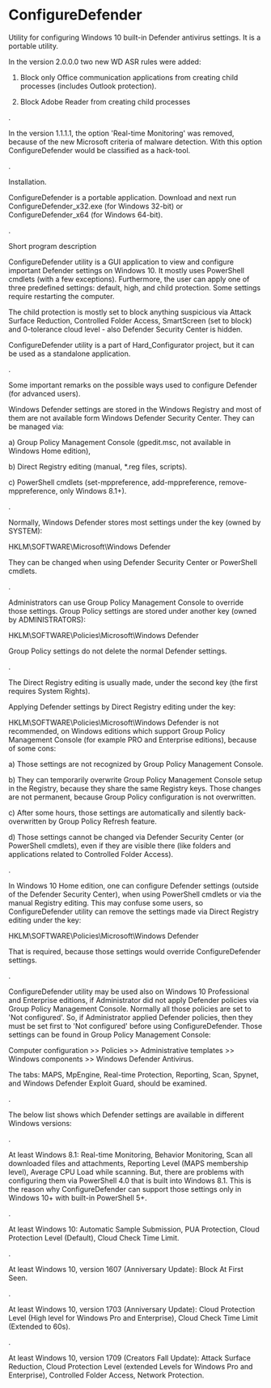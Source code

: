 # ConfigureDefender 

Utility for configuring Windows 10 built-in Defender antivirus settings. It is a portable utility. 


In the version 2.0.0.0 two new WD ASR rules were added:

1. Block only Office communication applications from creating child processes (includes Outlook protection).

2. Block Adobe Reader from creating child processes

.

In the version 1.1.1.1, the option 'Real-time Monitoring' was removed, because of the new Microsoft criteria of malware detection.
With this option ConfigureDefender would be classified as a hack-tool.

.

Installation.

ConfigureDefender is a portable application. Download and next run ConfigureDefender_x32.exe (for Windows 32-bit) or ConfigureDefender_x64 (for Windows 64-bit). 

.

Short program description

ConfigureDefender utility is a GUI application to view and configure important Defender settings on Windows 10. It mostly uses PowerShell cmdlets (with a few exceptions). Furthermore, the user can apply one of three predefined settings: default, high, and child protection. Some settings require restarting the computer. 


The child protection is mostly set to block anything suspicious via Attack Surface Reduction, Controlled Folder Access, SmartScreen (set to block) and 0-tolerance cloud level - also Defender Security Center is hidden. 


ConfigureDefender utility is a part of Hard_Configurator project, but it can be used as a standalone application.  

.
 
Some important remarks on the possible ways used to configure Defender (for advanced users). 
 
Windows Defender settings are stored in the Windows Registry and most of them are not available form Windows Defender Security Center. They can be managed via:

 a) Group Policy Management Console (gpedit.msc, not available in Windows Home edition), 

 b) Direct Registry editing (manual, *.reg files, scripts). 
 
 c) PowerShell cmdlets (set-mppreference, add-mppreference, remove-mppreference, only Windows 8.1+). 

. 

Normally, Windows Defender stores most settings under the key (owned by SYSTEM):  
 
HKLM\SOFTWARE\Microsoft\Windows Defender 

They can be changed when using Defender Security Center or PowerShell cmdlets.  

. 

Administrators can use Group Policy Management Console to override those settings. Group Policy settings are stored under another key (owned by ADMINISTRATORS):  
 
HKLM\SOFTWARE\Policies\Microsoft\Windows Defender 

Group Policy settings do not delete the normal Defender settings. 
 
. 

The Direct Registry editing is usually made, under the second key (the first requires System Rights). 

Applying Defender settings by Direct Registry editing under the key:  

HKLM\SOFTWARE\Policies\Microsoft\Windows Defender 
is not recommended, on Windows editions which support Group Policy Management Console (for example PRO and Enterprise editions), because of some cons: 

a) Those settings are not recognized by Group Policy Management Console. 
 
b) They can temporarily overwrite Group Policy Management Console setup in the Registry, because they share the same Registry keys. Those changes are not permanent, because Group Policy configuration is not overwritten. 

c) After some hours, those settings are automatically and silently back-overwritten by Group Policy Refresh feature. 

d) Those settings cannot be changed via Defender Security Center (or PowerShell cmdlets), even if they are visible there (like folders and applications related to Controlled Folder Access). 
 
. 

In Windows 10 Home edition, one can configure Defender settings (outside of the Defender Security Center), when using PowerShell cmdlets or via the manual Registry editing. This may confuse some users, so ConfigureDefender utility can remove the settings made via Direct Registry editing under the key:  
 
HKLM\SOFTWARE\Policies\Microsoft\Windows Defender 
 
That is required, because those settings would override ConfigureDefender settings. 
 
. 

ConfigureDefender utility may be used also on Windows 10 Professional and Enterprise editions, if Administrator did not apply Defender policies via Group Policy Management Console. Normally all those policies are set to 'Not configured'. So, if Administrator applied Defender policies, then they must be set first to 'Not configured' before using ConfigureDefender. Those settings can be found in Group Policy Management Console:  
 
Computer configuration >> Policies >> Administrative templates >> Windows components >> Windows Defender Antivirus. 
 
The tabs: MAPS, MpEngine, Real-time Protection, Reporting, Scan, Spynet, and Windows Defender Exploit Guard, should be examined.  

. 

 
The below list shows which Defender settings are available in different Windows versions: 

.
 
At least Windows 8.1: Real-time Monitoring, Behavior Monitoring, Scan all downloaded files and attachments, Reporting Level (MAPS membership level), Average CPU Load while scanning. But, there are problems with configuring them via PowerShell 4.0 that is built into Windows 8.1. This is the reason why ConfigureDefender can support those settings only in Windows 10+ with built-in PowerShell 5+.



.
 
At least Windows 10: Automatic Sample Submission, PUA Protection, Cloud Protection Level (Default), Cloud Check Time Limit. 

.
 
At least Windows 10, version 1607 (Anniversary Update): Block At First Seen. 
 
.
 
At least Windows 10, version 1703 (Anniversary Update): Cloud Protection Level (High level for Windows Pro and Enterprise), Cloud Check Time Limit (Extended to 60s). 
 
.
 
At least Windows 10, version 1709 (Creators Fall Update): Attack Surface Reduction, Cloud Protection Level (extended Levels for Windows Pro and Enterprise), Controlled Folder Access, Network Protection. 
